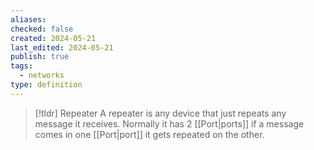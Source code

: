 ```yaml
---
aliases: 
checked: false
created: 2024-05-21
last_edited: 2024-05-21
publish: true
tags:
  - networks
type: definition
---
```

>[!tldr] Repeater
> A repeater is any device that just repeats any message it receives. Normally it has 2 [[Port|ports]] if a message comes in one [[Port|port]] it gets repeated on the other.

